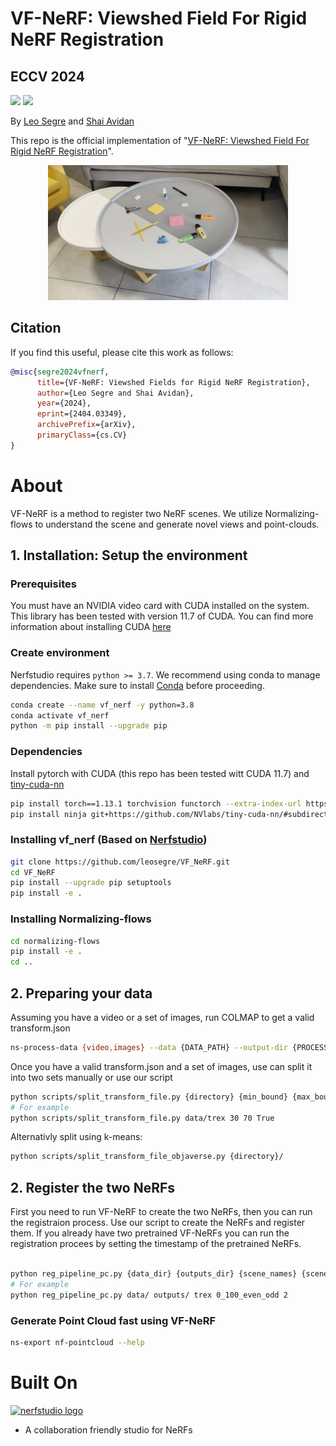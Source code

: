 # VF-NeRF: Viewshed Field For Rigid NeRF Registration
## ECCV 2024
<a href="https://leosegre.github.io/VF_NeRF/"><img src="https://img.shields.io/static/v1?label=Project&message=Website&color=blue"></a>
<a href="https://arxiv.org/abs/2404.03349"><img src="https://img.shields.io/badge/arXiv-2404.03349-b31b1b.svg"></a>

By [Leo Segre](https://scholar.google.co.il/citations?hl=iw&user=A7FWhoIAAAAJ) and [Shai Avidan](https://scholar.google.co.il/citations?hl=iw&user=hpItE1QAAAAJ)

This repo is the official implementation of "[VF-NeRF: Viewshed Field For Rigid NeRF Registration](https://arxiv.org/pdf/2404.03349.pdf)".

<p align="center">
<img src="images/merged_office.png" width="384">
</p>

## Citation
If you find this useful, please cite this work as follows:
```bibtex
@misc{segre2024vfnerf,
      title={VF-NeRF: Viewshed Fields for Rigid NeRF Registration}, 
      author={Leo Segre and Shai Avidan},
      year={2024},
      eprint={2404.03349},
      archivePrefix={arXiv},
      primaryClass={cs.CV}
}
```

# About

VF-NeRF is a method to register two NeRF scenes. We utilize Normalizing-flows to understand the scene and generate novel views and point-clouds.

## 1. Installation: Setup the environment

### Prerequisites

You must have an NVIDIA video card with CUDA installed on the system. This library has been tested with version 11.7 of CUDA. You can find more information about installing CUDA [here](https://docs.nvidia.com/cuda/cuda-quick-start-guide/index.html)

### Create environment

Nerfstudio requires `python >= 3.7`. We recommend using conda to manage dependencies. Make sure to install [Conda](https://docs.conda.io/en/latest/miniconda.html) before proceeding.

```bash
conda create --name vf_nerf -y python=3.8
conda activate vf_nerf
python -m pip install --upgrade pip
```

### Dependencies

Install pytorch with CUDA (this repo has been tested witt CUDA 11.7) and [tiny-cuda-nn](https://github.com/NVlabs/tiny-cuda-nn)

```bash
pip install torch==1.13.1 torchvision functorch --extra-index-url https://download.pytorch.org/whl/cu117
pip install ninja git+https://github.com/NVlabs/tiny-cuda-nn/#subdirectory=bindings/torch
```

### Installing vf_nerf (Based on [Nerfstudio](https://docs.nerf.studio/))

```bash
git clone https://github.com/leosegre/VF_NeRF.git
cd VF_NeRF
pip install --upgrade pip setuptools
pip install -e .
```

### Installing Normalizing-flows

```bash
cd normalizing-flows
pip install -e .
cd ..
```

## 2. Preparing your data
Assuming you have a video or a set of images, run COLMAP to get a valid transform.json
````bash
ns-process-data {video,images} --data {DATA_PATH} --output-dir {PROCESSED_DATA_DIR}
````

Once you have a valid transform.json and a set of images, use can split it into two sets manually or use our script
````bash
python scripts/split_transform_file.py {directory} {min_bound} {max_bound} {even_odd}
# For example
python scripts/split_transform_file.py data/trex 30 70 True
````
Alternativly split using k-means:
````bash
python scripts/split_transform_file_objaverse.py {directory}/
````


## 2. Register the two NeRFs

First you need to run VF-NeRF to create the two NeRFs, then you can run the registraion process. Use our script to create the NeRFs and register them. 
If you already have two pretrained VF-NeRFs you can run the registration procees by setting the timestamp of the pretrained NeRFs.
```bash

python reg_pipeline_pc.py {data_dir} {outputs_dir} {scene_names} {scene_types} {downscale_factor} {timestamp(optional)}
# For example
python reg_pipeline_pc.py data/ outputs/ trex 0_100_even_odd 2
```

### Generate Point Cloud fast using VF-NeRF

```bash
ns-export nf-pointcloud --help
```


# Built On
<a href="https://github.com/nerfstudio-project/nerfstudio">
<!-- pypi-strip -->
<picture>
    <source media="(prefers-color-scheme: dark)" srcset="https://docs.nerf.studio/_images/logo.png" />
<!-- /pypi-strip -->
    <img alt="nerfstudio logo" src="https://docs.nerf.studio/_images/logo.png" width="150px" />
<!-- pypi-strip -->
</picture>
<!-- /pypi-strip -->
</a>

- A collaboration friendly studio for NeRFs

